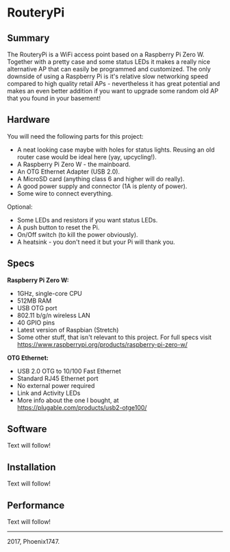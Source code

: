 # RouteryPi

## Summary

The RouteryPi is a WiFi access point based on a Raspberry Pi Zero W. Together with a pretty case and some status LEDs it makes a really nice alternative AP that can easily be programmed and customized. The only downside of using a Raspberry Pi is it's relative slow networking speed compared to high quality retail APs - nevertheless it has great potential and makes an even better addition if you want to upgrade some random old AP that you found in your basement!

## Hardware

You will need the following parts for this project:
- A neat looking case maybe with holes for status lights. Reusing an old router case would be ideal here (yay, upcycling!).
- A Raspberry Pi Zero W - the mainboard.
- An OTG Ethernet Adapter (USB 2.0).
- A MicroSD card (anything class 6 and higher will do really).
- A good power supply and connector (1A is plenty of power).
- Some wire to connect everything.

Optional:
- Some LEDs and resistors if you want status LEDs.
- A push button to reset the Pi.
- On/Off switch (to kill the power obviously).
- A heatsink - you don't need it but your Pi will thank you.

## Specs

**Raspberry Pi Zero W:**
- 1GHz, single-core CPU
- 512MB RAM
- USB OTG port
- 802.11 b/g/n wireless LAN
- 40 GPIO pins
- Latest version of Raspbian (Stretch)
- Some other stuff, that isn't relevant to this project. For full specs visit https://www.raspberrypi.org/products/raspberry-pi-zero-w/

**OTG Ethernet:**
- USB 2.0 OTG to 10/100 Fast Ethernet
- Standard RJ45 Ethernet port
- No external power required
- Link and Activity LEDs
- More info about the one I bought, at https://plugable.com/products/usb2-otge100/

## Software

Text will follow!

## Installation

Text will follow!

## Performance

Text will follow!

---

2017, Phoenix1747.
